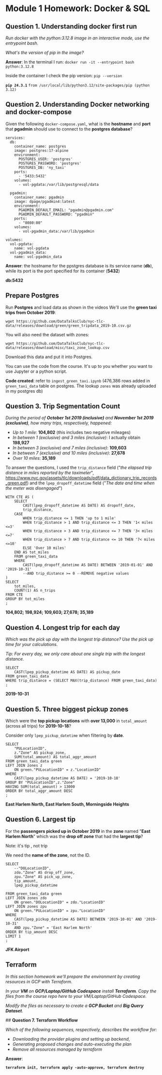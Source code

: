 # **Module 1 Homework: Docker & SQL**

## **Question 1. Understanding docker first run**

*Run docker with the python:3.12.8 image in an interactive mode, use the entrypoint bash.* 

*What's the version of pip in the image?*

**Answer**:
In the terminal I run:
`docker run -it --entrypoint bash python:3.12.8`

Inside the container I check the pip version: `pip --version`

**`pip 24.3.1`** `from /usr/local/lib/python3.12/site-packages/pip (python 3.12)`

## **Question 2. Understanding Docker networking and docker-compose**

Given the following `docker-compose.yaml`, what is the **hostname** and **port** that **pgadmin** should use to connect to the **postgres database**?

```
services:
  db:
    container_name: postgres
    image: postgres:17-alpine
    environment:
      POSTGRES_USER: 'postgres'
      POSTGRES_PASSWORD: 'postgres'
      POSTGRES_DB: 'ny_taxi'
    ports:
      - '5433:5432'
    volumes:
      - vol-pgdata:/var/lib/postgresql/data

  pgadmin:
    container_name: pgadmin
    image: dpage/pgadmin4:latest
    environment:
      PGADMIN_DEFAULT_EMAIL: "pgadmin@pgadmin.com"
      PGADMIN_DEFAULT_PASSWORD: "pgadmin"
    ports:
      - "8080:80"
    volumes:
      - vol-pgadmin_data:/var/lib/pgadmin  

volumes:
  vol-pgdata:
    name: vol-pgdata
  vol-pgadmin_data:
    name: vol-pgadmin_data
```

**Answer**: the hostname for the ppstgres database is its service name (**db**), while its port is the port specified for its container (**5432**)

**db:5432**


## Prepare Postgres

Run **Postgres** and load data as shown in the videos We'll use the **green taxi trips from October 2019**:

`wget https://github.com/DataTalksClub/nyc-tlc-data/releases/download/green/green_tripdata_2019-10.csv.gz`

You will also need the dataset with zones:

`wget https://github.com/DataTalksClub/nyc-tlc-data/releases/download/misc/taxi_zone_lookup.csv`

Download this data and put it into Postgres.

You can use the code from the course. It's up to you whether you want to use Jupyter or a python script.

**Code created**: refer to `ingest_green_taxi.ipynb` (476,386 rows added in `green_taxi_data` table on postgres. The lookup `zones` was already uploaded in my postgres db)

## Question 3. Trip Segmentation Count

*During the period of **October 1st 2019 (inclusive)** and **November 1st 2019 (exclusive)**, how many trips, respectively, happened:*

- *Up to 1 mile*: **104,802** (this includes two negative mileages)
- *In between 1 (exclusive) and 3 miles (inclusive)*: I actually obtain **198,927**
- *In between 3 (exclusive) and 7 miles (inclusive)*: **109,603**
- *In between 7 (exclusive) and 10 miles (inclusive)*: **27,678**
- *Over 10 miles*: **35,189**

To answer the questions, I used the `trip_distance` field ("*the elapsed trip distance in miles reported by the taximeter*", https://www.nyc.gov/assets/tlc/downloads/pdf/data_dictionary_trip_records_green.pdf) and the `lpep_dropoff_datetime` field ("*The date and time when the meter was disengaged*")

```
WITH CTE AS (
	SELECT
		CAST(lpep_dropoff_datetime AS DATE) AS dropoff_date,
		trip_distance, 
	CASE 
		WHEN trip_distance <= 1 THEN 'up to 1 mile'
		WHEN trip_distance > 1 AND trip_distance <= 3 THEN '1< miles <=3'
		WHEN trip_distance > 3 AND trip_distance <= 7 THEN '3< miles <=7'
		WHEN trip_distance > 7 AND trip_distance <= 10 THEN '7< miles <=10'
		ELSE 'Over 10 miles'
	END AS tot_miles
	FROM green_taxi_data
	WHERE 
		CAST(lpep_dropoff_datetime AS DATE) BETWEEN '2019-01-01' AND '2019-10-31'
		--AND trip_distance >= 0 --REMOVE negative values
)
SELECT 
	tot_miles, 
	COUNT(1) AS n_trips 
FROM CTE
GROUP BY tot_miles
;
```

**104,802; 198,924; 109,603; 27,678; 35,189**


## **Question 4. Longest trip for each day**

*Which was the pick up day with the longest trip distance? Use the pick up time for your calculations.*

*Tip: For every day, we only care about one single trip with the longest distance.*

```
SELECT
	CAST(lpep_pickup_datetime AS DATE) AS pickup_date
FROM green_taxi_data
WHERE trip_distance = (SELECT MAX(trip_distance) FROM green_taxi_data)
;
```
**2019-10-31**

## **Question 5. Three biggest pickup zones**

Which were the **top pickup locations** with **over 13,000** in `total_amount` (across all trips) for **2019-10-18**?

Consider only `lpep_pickup_datetime` when filtering by **date**.

```
SELECT 
	"PULocationID",
	z."Zone" AS pickup_zone,
	SUM(total_amount) AS total_aggr_amount
FROM green_taxi_data green
LEFT JOIN zones z
	ON green."PULocationID" = z."LocationID"
WHERE 
	CAST(lpep_pickup_datetime AS DATE) = '2019-10-18'
GROUP BY "PULocationID",z."Zone"
HAVING SUM(total_amount) > 13000
ORDER BY total_aggr_amount DESC
;
```

**East Harlem North, East Harlem South, Morningside Heights**

## **Question 6. Largest tip**

For the **passengers picked up in October 2019** in the **zone** named "**East Harlem North**" which was the **drop off zone** that had the **largest tip**?

Note: it's tip , not trip

We need the **name of the zone**, not the ID.

```
SELECT 
	--"DOLocationID",
	zdo."Zone" AS drop_off_zone,
	zpu."Zone" AS pick_up_zone,
	tip_amount,
	lpep_pickup_datetime
	
FROM green_taxi_data green
LEFT JOIN zones zdo
	ON green."DOLocationID" = zdo."LocationID"
LEFT JOIN zones zpu
	ON green."PULocationID" = zpu."LocationID"
WHERE 
	CAST(lpep_pickup_datetime AS DATE) BETWEEN '2019-10-01' AND '2019-10-31'
	AND zpu."Zone" = 'East Harlem North'
ORDER BY tip_amount DESC
LIMIT 1
;
```

**JFK Airport**


## **Terraform**

*In this section homework we'll prepare the environment by creating resources in GCP with Terraform.*

*In your **VM** on **GCP/Laptop/GitHub Codespace** install **Terraform**. Copy the files from the course repo here to your VM/Laptop/GitHub Codespace.*

*Modify the files as necessary to create a **GCP Bucket** and **Big Query Dataset**.*

## **Question 7. Terraform Workflow**

*Which of the following sequences, respectively, describes the workflow for:*

- *Downloading the provider plugins and setting up backend*,
- *Generating proposed changes and auto-executing the plan*
- *Remove all resources managed by terraform*

**Answer**:


**`terraform init, terraform apply -auto-approve, terraform destroy`**
